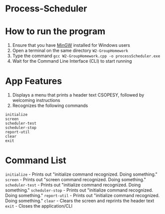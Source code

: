 # Process-Scheduler


# How to run the program
1. Ensure that you have [MinGW](https://sourceforge.net/projects/mingw/) installed for Windows users
1. Open a terminal on the same directory `W2-GroupHomework`
1. Type the command `gcc W2-GroupHomework.cpp -o processScheduler.exe`
1. Wait for the Command Line Interface (CLI) to start running

# App Features
1. Displays a menu that prints a header text CSOPESY, followed by welcoming instructions
2. Recognizes the following commands
```
initialize
screen
scheduler-test
scheduler-stop
report-util
clear
exit
```

# Command List
`initialize` - Prints out "initialize command recognized. Doing something."
`screen` - Prints out "screen command recognized. Doing something."
`scheduler-test` - Prints out "initialize command recognized. Doing something."
`scheduler-stop` - Prints out "initialize command recognized. Doing something."
`report-util` - Prints out "initialize command recognized. Doing something."
`clear` - Clears the screen and reprints the header text
`exit` - Closes the application/CLI